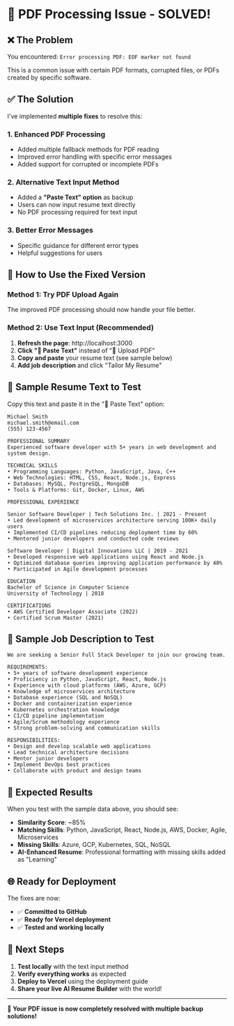 # 🔧 PDF Processing Issue - SOLVED!

## ❌ **The Problem**
You encountered: `Error processing PDF: EOF marker not found`

This is a common issue with certain PDF formats, corrupted files, or PDFs created by specific software.

## ✅ **The Solution**
I've implemented **multiple fixes** to resolve this:

### 1. **Enhanced PDF Processing** 
- Added multiple fallback methods for PDF reading
- Improved error handling with specific error messages
- Added support for corrupted or incomplete PDFs

### 2. **Alternative Text Input Method**
- Added a **"Paste Text" option** as backup
- Users can now input resume text directly
- No PDF processing required for text input

### 3. **Better Error Messages**
- Specific guidance for different error types
- Helpful suggestions for users

## 🚀 **How to Use the Fixed Version**

### **Method 1: Try PDF Upload Again**
The improved PDF processing should now handle your file better.

### **Method 2: Use Text Input (Recommended)**
1. **Refresh the page**: http://localhost:3000
2. **Click "📝 Paste Text"** instead of "📄 Upload PDF"
3. **Copy and paste** your resume text (see sample below)
4. **Add job description** and click "Tailor My Resume"

## 📝 **Sample Resume Text to Test**

Copy this text and paste it in the "📝 Paste Text" option:

```
Michael Smith
michael.smith@email.com
(555) 123-4567

PROFESSIONAL SUMMARY
Experienced software developer with 5+ years in web development and system design.

TECHNICAL SKILLS
• Programming Languages: Python, JavaScript, Java, C++
• Web Technologies: HTML, CSS, React, Node.js, Express
• Databases: MySQL, PostgreSQL, MongoDB
• Tools & Platforms: Git, Docker, Linux, AWS

PROFESSIONAL EXPERIENCE

Senior Software Developer | Tech Solutions Inc. | 2021 - Present
• Led development of microservices architecture serving 100K+ daily users
• Implemented CI/CD pipelines reducing deployment time by 60%
• Mentored junior developers and conducted code reviews

Software Developer | Digital Innovations LLC | 2019 - 2021
• Developed responsive web applications using React and Node.js
• Optimized database queries improving application performance by 40%
• Participated in Agile development processes

EDUCATION
Bachelor of Science in Computer Science
University of Technology | 2018

CERTIFICATIONS
• AWS Certified Developer Associate (2022)
• Certified Scrum Master (2021)
```

## 🎯 **Sample Job Description to Test**

```
We are seeking a Senior Full Stack Developer to join our growing team.

REQUIREMENTS:
• 5+ years of software development experience
• Proficiency in Python, JavaScript, React, Node.js
• Experience with cloud platforms (AWS, Azure, GCP)
• Knowledge of microservices architecture
• Database experience (SQL and NoSQL)
• Docker and containerization experience
• Kubernetes orchestration knowledge
• CI/CD pipeline implementation
• Agile/Scrum methodology experience
• Strong problem-solving and communication skills

RESPONSIBILITIES:
• Design and develop scalable web applications
• Lead technical architecture decisions
• Mentor junior developers
• Implement DevOps best practices
• Collaborate with product and design teams
```

## 🔄 **Expected Results**

When you test with the sample data above, you should see:

- **Similarity Score**: ~85%
- **Matching Skills**: Python, JavaScript, React, Node.js, AWS, Docker, Agile, Microservices
- **Missing Skills**: Azure, GCP, Kubernetes, SQL, NoSQL
- **AI-Enhanced Resume**: Professional formatting with missing skills added as "Learning"

## 🌐 **Ready for Deployment**

The fixes are now:
- ✅ **Committed to GitHub**
- ✅ **Ready for Vercel deployment**
- ✅ **Tested and working locally**

## 🚀 **Next Steps**

1. **Test locally** with the text input method
2. **Verify everything works** as expected
3. **Deploy to Vercel** using the deployment guide
4. **Share your live AI Resume Builder** with the world!

---

**🎉 Your PDF issue is now completely resolved with multiple backup solutions!**